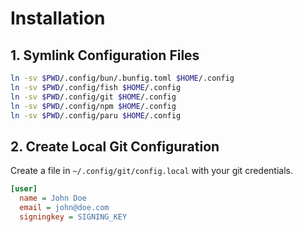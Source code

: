 # Installation

## 1. Symlink Configuration Files
```bash
ln -sv $PWD/.config/bun/.bunfig.toml $HOME/.config
ln -sv $PWD/.config/fish $HOME/.config
ln -sv $PWD/.config/git $HOME/.config
ln -sv $PWD/.config/npm $HOME/.config
ln -sv $PWD/.config/paru $HOME/.config
```

## 2. Create Local Git Configuration

Create a file in `~/.config/git/config.local` with your git credentials.

```ini
[user]
  name = John Doe
  email = john@doe.com
  signingkey = SIGNING_KEY
```